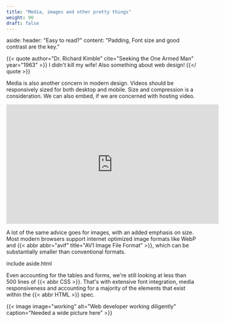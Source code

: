 ```yaml
---
title: "Media, images and other pretty things"
weight: 90
draft: false
---
```


aside:
    header: "Easy to read?"
    content: "Padding, Font size and good contrast are the key."

{{< quote author="Dr. Richard Kimble" cite="Seeking the One Armed Man" year="1963" >}}
I didn't kill my wife! Also something about web design!
{{</ quote >}}

Media is also another concern in modern design. Videos should be responsively sized for both desktop and
mobile. Size and compression is a consideration. We can also embed, if we are concerned with hosting
video.

<iframe width="560" height="315" src="https://www.youtube.com/embed/RzX-fx_GhrM"
    title="YouTube video player - Harrison Ford Already Works Around the Clock" frameborder="0"
    loading="lazy" allowfullscreen></iframe>


A lot of the same advice goes for images, with an added emphasis on size. Most modern browsers support
internet optimized image formats like WebP and {{< abbr abbr="avif" title="AV1 Image File Format" >}}, which can be
substantially smaller than conventional formats.

<div>
    include aside.html
    <p>
        Even accounting for the tables and forms, we're still looking at less than 500 lines of {{< abbr CSS >}}. That's with
        extensive font integration, media responsiveness and accounting for a majority of the elements that
        exist within the {{< abbr HTML >}} spec.
    </p>
</div>

{{< image image="working" alt="Web developer working diligently" caption="Needed a wide picture here" >}}